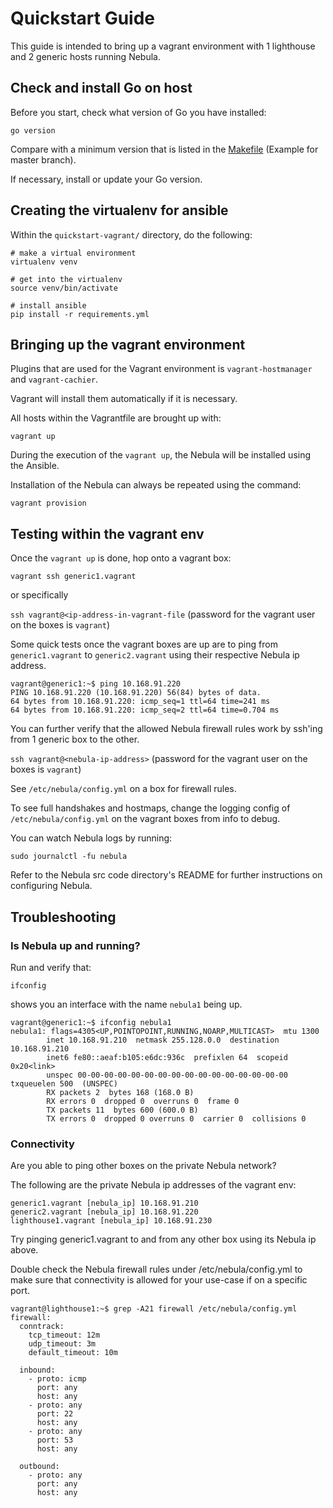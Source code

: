 # Quickstart Guide

This guide is intended to bring up a vagrant environment with 1 lighthouse and
2 generic hosts running Nebula.

## Check and install Go on host

Before you start, check what version of Go you have installed:

```
go version
```

Compare with a minimum version that is listed in the [Makefile](https://github.com/slackhq/nebula/blob/master/Makefile#L1)
(Example for master branch).

If necessary, install or update your Go version.

## Creating the virtualenv for ansible

Within the `quickstart-vagrant/` directory, do the following:

```
# make a virtual environment
virtualenv venv

# get into the virtualenv
source venv/bin/activate

# install ansible
pip install -r requirements.yml
```

## Bringing up the vagrant environment

Plugins that are used for the Vagrant environment is `vagrant-hostmanager` and
`vagrant-cachier`.

Vagrant will install them automatically if it is necessary.


All hosts within the Vagrantfile are brought up with:

`vagrant up`

During the execution of the `vagrant up`, the Nebula will be installed using
the Ansible.

Installation of the Nebula can always be repeated using the command:

`vagrant provision`

## Testing within the vagrant env

Once the `vagrant up` is done, hop onto a vagrant box:

`vagrant ssh generic1.vagrant`

or specifically

`ssh vagrant@<ip-address-in-vagrant-file` (password for the vagrant user on the boxes is `vagrant`)

Some quick tests once the vagrant boxes are up are to ping from `generic1.vagrant` to
`generic2.vagrant` using their respective Nebula ip address.

```
vagrant@generic1:~$ ping 10.168.91.220
PING 10.168.91.220 (10.168.91.220) 56(84) bytes of data.
64 bytes from 10.168.91.220: icmp_seq=1 ttl=64 time=241 ms
64 bytes from 10.168.91.220: icmp_seq=2 ttl=64 time=0.704 ms
```

You can further verify that the allowed Nebula firewall rules work by ssh'ing
from 1 generic box to the other.

`ssh vagrant@<nebula-ip-address>`  (password for the vagrant user on the boxes is `vagrant`)

See `/etc/nebula/config.yml` on a box for firewall rules.

To see full handshakes and hostmaps, change the logging config of `/etc/nebula/config.yml`
on the vagrant boxes from info to debug.

You can watch Nebula logs by running:

```
sudo journalctl -fu nebula
```

Refer to the Nebula src code directory's README for further instructions on
configuring Nebula.

## Troubleshooting

### Is Nebula up and running?

Run and verify that:

```
ifconfig
```

shows you an interface with the name `nebula1` being up.

```
vagrant@generic1:~$ ifconfig nebula1
nebula1: flags=4305<UP,POINTOPOINT,RUNNING,NOARP,MULTICAST>  mtu 1300
        inet 10.168.91.210  netmask 255.128.0.0  destination 10.168.91.210
        inet6 fe80::aeaf:b105:e6dc:936c  prefixlen 64  scopeid 0x20<link>
        unspec 00-00-00-00-00-00-00-00-00-00-00-00-00-00-00-00  txqueuelen 500  (UNSPEC)
        RX packets 2  bytes 168 (168.0 B)
        RX errors 0  dropped 0  overruns 0  frame 0
        TX packets 11  bytes 600 (600.0 B)
        TX errors 0  dropped 0 overruns 0  carrier 0  collisions 0
```

### Connectivity

Are you able to ping other boxes on the private Nebula network?

The following are the private Nebula ip addresses of the vagrant env:

```
generic1.vagrant [nebula_ip] 10.168.91.210
generic2.vagrant [nebula_ip] 10.168.91.220
lighthouse1.vagrant [nebula_ip] 10.168.91.230
```

Try pinging generic1.vagrant to and from any other box using its Nebula ip above.

Double check the Nebula firewall rules under /etc/nebula/config.yml to make sure
that connectivity is allowed for your use-case if on a specific port.

```
vagrant@lighthouse1:~$ grep -A21 firewall /etc/nebula/config.yml
firewall:
  conntrack:
    tcp_timeout: 12m
    udp_timeout: 3m
    default_timeout: 10m

  inbound:
    - proto: icmp
      port: any
      host: any
    - proto: any
      port: 22
      host: any
    - proto: any
      port: 53
      host: any

  outbound:
    - proto: any
      port: any
      host: any
```

